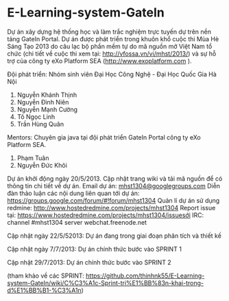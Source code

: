 E-Learning-system-GateIn
========================

Dự án xây dựng hệ thống học và làm trắc nghiệm trực tuyến dự trên nền tảng GateIn Portal. Dự án được phát triển trong 
khuôn khổ cuộc thi Mùa Hè Sáng Tạo 2013 do câu lạc bộ phần mềm tự do mã nguồn mở Việt Nam tổ chức (chi tiết về cuộc
thi xem tại: http://vfossa.vn/vi/mhst/2013/) và sự hỗ trợ của công ty eXo Platform SEA (http://www.exoplatform.com ).

Đội phát triển: Nhóm sinh viên Đại Học Công Nghệ - Đại Học Quốc Gia Hà Nội

1. Nguyễn Khánh Thịnh
2. Nguyễn Đình Niên
3. Nguyễn Mạnh Cường
4. Tô Ngọc Linh
5. Trần Hùng Quân

Mentors: Chuyên gia java tại đội phát triển GateIn Portal công ty eXo Platform SEA.

1. Phạm Tuân
2. Nguyễn Đức Khôi

Dự án khởi động ngày 20/5/2013. Cập nhật trang wiki và tải mã nguồn để có thông tin chi tiết về dự án.
Email dự án: mhst1304@googlegroups.com
Diễn đàn thảo luận các nội dung liên quan tới dự án:  https://groups.google.com/forum/#!forum/mhst1304
Quản lí dự án sử dụng redmine: http://www.hostedredmine.com/projects/mhst1304
Report issue tại: https://www.hostedredmine.com/projects/mhst1304/issuesới
IRC: channel #mhst1304 server webchat.freenode.net

Cập nhật ngày 22/5/52013: Dự án đang trong giai đoạn phân tích và thiết kế

Cập nhật ngày 7/7/2013: Dự án chính thức bước vào SPRINT 1

Cập nhật 29/7/2013: Dự án chính thức bước vào SPRINT 2

(tham khảo về các SPRINT: https://github.com/thinhnk55/E-Learning-system-GateIn/wiki/C%C3%A1c-Sprint-tri%E1%BB%83n-khai-trong-d%E1%BB%B1-%C3%A1n)





